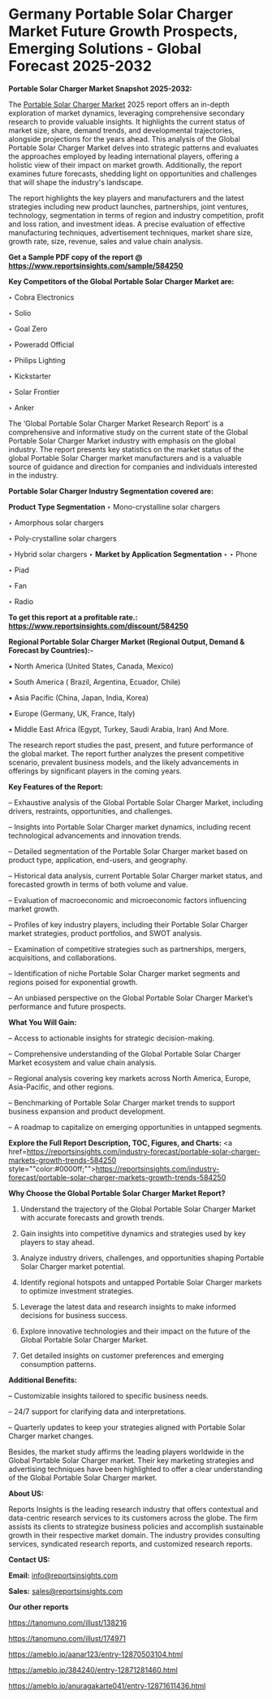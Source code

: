# Germany Portable Solar Charger Market Future Growth Prospects, Emerging Solutions - Global Forecast 2025-2032

<strong>Portable Solar Charger Market Snapshot 2025-2032:</strong>

The <a href=https://www.reportsinsights.com/sample/584250>Portable Solar Charger Market</a> 2025 report offers an in-depth exploration of market dynamics, leveraging comprehensive secondary research to provide valuable insights. It highlights the current status of market size, share, demand trends, and developmental trajectories, alongside projections for the years ahead. This analysis of the Global Portable Solar Charger Market delves into strategic patterns and evaluates the approaches employed by leading international players, offering a holistic view of their impact on market growth. Additionally, the report examines future forecasts, shedding light on opportunities and challenges that will shape the industry's landscape.

The report highlights the key players and manufacturers and the latest strategies including new product launches, partnerships, joint ventures, technology, segmentation in terms of region and industry competition, profit and loss ration, and investment ideas. A precise evaluation of effective manufacturing techniques, advertisement techniques, market share size, growth rate, size, revenue, sales and value chain analysis.

<strong>Get a Sample PDF copy of the report @ <a href=https://www.reportsinsights.com/sample/584250 style=color:#0000ff;>https://www.reportsinsights.com/sample/584250</a></strong>

<strong>Key Competitors of the Global Portable Solar Charger Market are:</strong>

‣ Cobra Electronics

‣ Solio

‣ Goal Zero

‣ Poweradd Official

‣ Philips Lighting

‣ Kickstarter

‣ Solar Frontier

‣ Anker

The ‘Global Portable Solar Charger Market Research Report’ is a comprehensive and informative study on the current state of the Global Portable Solar Charger Market industry with emphasis on the global industry. The report presents key statistics on the market status of the global Portable Solar Charger market manufacturers and is a valuable source of guidance and direction for companies and individuals interested in the industry.

<strong>Portable Solar Charger Industry Segmentation covered are:</strong>

<strong>Product Type Segmentation</strong>
‣
Mono-crystalline solar chargers

‣ Amorphous solar chargers

‣ Poly-crystalline solar chargers

‣ Hybrid solar chargers
‣ 
<strong>Market by Application Segmentation</strong>
‣
‣  Phone

‣ Piad

‣ Fan

‣ Radio

<strong>To get this report at a profitable rate.: <a href=https://www.reportsinsights.com/discount/584250 style=color:#0000ff;>https://www.reportsinsights.com/discount/584250</a></strong>

<strong>Regional Portable Solar Charger Market (Regional Output, Demand &amp; Forecast by Countries):-</strong>

• North America (United States, Canada, Mexico)

• South America ( Brazil, Argentina, Ecuador, Chile)

• Asia Pacific (China, Japan, India, Korea)

• Europe (Germany, UK, France, Italy)

• Middle East Africa (Egypt, Turkey, Saudi Arabia, Iran) And More.

The research report studies the past, present, and future performance of the global market. The report further analyzes the present competitive scenario, prevalent business models, and the likely advancements in offerings by significant players in the coming years.

<strong>Key Features of the Report:</strong>

– Exhaustive analysis of the Global Portable Solar Charger Market, including drivers, restraints, opportunities, and challenges.

– Insights into Portable Solar Charger market dynamics, including recent technological advancements and innovation trends.

– Detailed segmentation of the Portable Solar Charger market based on product type, application, end-users, and geography.

– Historical data analysis, current Portable Solar Charger market status, and forecasted growth in terms of both volume and value.

– Evaluation of macroeconomic and microeconomic factors influencing market growth.

– Profiles of key industry players, including their Portable Solar Charger market strategies, product portfolios, and SWOT analysis.

– Examination of competitive strategies such as partnerships, mergers, acquisitions, and collaborations.

– Identification of niche Portable Solar Charger market segments and regions poised for exponential growth.

– An unbiased perspective on the Global Portable Solar Charger Market’s performance and future prospects.

<strong>What You Will Gain:</strong>

– Access to actionable insights for strategic decision-making.

– Comprehensive understanding of the Global Portable Solar Charger Market ecosystem and value chain analysis.

– Regional analysis covering key markets across North America, Europe, Asia-Pacific, and other regions.

– Benchmarking of Portable Solar Charger market trends to support business expansion and product development.

– A roadmap to capitalize on emerging opportunities in untapped segments.

<strong>Explore the Full Report Description, TOC, Figures, and Charts:</strong>
<a href=https://reportsinsights.com/industry-forecast/portable-solar-charger-markets-growth-trends-584250 style=""color:#0000ff;"">https://reportsinsights.com/industry-forecast/portable-solar-charger-markets-growth-trends-584250</a>

<strong>Why Choose the Global Portable Solar Charger Market Report?</strong>

1. Understand the trajectory of the Global Portable Solar Charger Market with accurate forecasts and growth trends.

2. Gain insights into competitive dynamics and strategies used by key players to stay ahead.

3. Analyze industry drivers, challenges, and opportunities shaping Portable Solar Charger market potential.

4. Identify regional hotspots and untapped Portable Solar Charger markets to optimize investment strategies.

5. Leverage the latest data and research insights to make informed decisions for business success.

6. Explore innovative technologies and their impact on the future of the Global Portable Solar Charger Market.

7. Get detailed insights on customer preferences and emerging consumption patterns.

<strong>Additional Benefits:</strong>

– Customizable insights tailored to specific business needs.

– 24/7 support for clarifying data and interpretations.

– Quarterly updates to keep your strategies aligned with Portable Solar Charger market changes.

Besides, the market study affirms the leading players worldwide in the Global Portable Solar Charger market. Their key marketing strategies and advertising techniques have been highlighted to offer a clear understanding of the Global Portable Solar Charger market.

<strong><strong>About US</strong>:</strong>

Reports Insights is the leading research industry that offers contextual and data-centric research services to its customers across the globe. The firm assists its clients to strategize business policies and accomplish sustainable growth in their respective market domain. The industry provides consulting services, syndicated research reports, and customized research reports.

<strong>Contact US:</strong>

<p class=><b>Email:</b> <a href=mailto:info@reportsinsights.com>info@reportsinsights.com</a></p>
<p class=><b>Sales:</b> <a href=mailto:sales@reportsinsights.com>sales@reportsinsights.com</a></p>

<strong>Our other reports</strong>

<a href=https://tanomuno.com/illust/138216>https://tanomuno.com/illust/138216</a>

<a href=https://tanomuno.com/illust/174971>https://tanomuno.com/illust/174971</a>

<a href=https://ameblo.jp/aanar123/entry-12870503104.html>https://ameblo.jp/aanar123/entry-12870503104.html</a>

<a href=https://ameblo.jp/384240/entry-12871281460.html>https://ameblo.jp/384240/entry-12871281460.html</a>

<a href=https://ameblo.jp/anuragakarte041/entry-12871611436.html>https://ameblo.jp/anuragakarte041/entry-12871611436.html</a>
